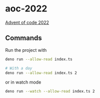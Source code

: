 # aoc-2022

[Advent of code 2022](https://adventofcode.com/)

## Commands

Run the project with

```bash
deno run --allow-read index.ts

# With a day
deno run --allow-read index.ts 2
```

or in watch mode

```bash
deno run --watch --allow-read index.ts 2
```
